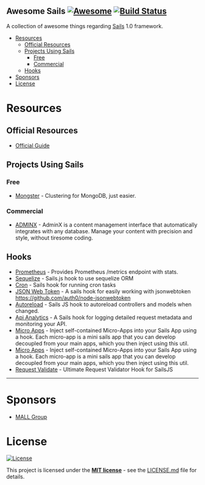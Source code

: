 ## Awesome Sails [![Awesome](https://cdn.rawgit.com/sindresorhus/awesome/d7305f38d29fed78fa85652e3a63e154dd8e8829/media/badge.svg)](https://github.com/sindresorhus/awesome) [![Build Status](https://api.travis-ci.org/mallgroup/sails-awesome.svg?branch=master)](https://travis-ci.org/mallgroup/sails-awesome)

A collection of awesome things regarding [Sails](https://sailsjs.com) 1.0 framework.

- [Resources](#resources)
  - [Official Resources](#official-resources)
  - [Projects Using Sails](#projects-using-sails)
    - [Free](#free)
    - [Commercial](#commercial)
  - [Hooks](#hooks)
- [Sponsors](#sponsors)
- [License](#license)

# Resources

## Official Resources

- [Official Guide](https://sailsjs.com/documentation/reference)

## Projects Using Sails

### Free

 - [Mongster](https://github.com/danielrataj/mal-mongster) - Clustering for MongoDB, just easier.

### Commercial
 - [ADMINX](https://adminx.io/) - AdminX is a content management interface that automatically integrates with any database. Manage your content with precision and style, without tiresome coding.

## Hooks
 - [Prometheus](https://github.com/danielrataj/sails-hook-prometheus) - Provides Prometheus /metrics endpoint with stats.
 - [Sequelize](https://github.com/KSDaemon/sails-hook-sequelize) - Sails.js hook to use sequelize ORM
 - [Cron](https://github.com/ghaiklor/sails-hook-cron) - Sails hook for running cron tasks
 - [JSON Web Token](https://github.com/robophil/sails-hook-jsonwebtoken) - A sails hook for easily working with jsonwebtoken https://github.com/auth0/node-jsonwebtoken
 - [Autoreload](https://github.com/sgress454/sails-hook-autoreload) - Sails JS hook to autoreload controllers and models when changed.
 - [Api Analytics](https://github.com/sailshq/sails-hook-apianalytics) - A Sails hook for logging detailed request metadata and monitoring your API.
 - [Micro Apps](https://github.com/emahuni/sails-util-micro-apps) - Inject self-contained Micro-Apps into your Sails App using a hook. Each micro-app is a mini sails app that you can develop decoupled from your main apps, which you then inject using this util.
 - [Micro Apps](https://github.com/emahuni/sails-util-micro-apps) - Inject self-contained Micro-Apps into your Sails App using a hook. Each micro-app is a mini sails app that you can develop decoupled from your main apps, which you then inject using this util.
 - [Request Validate](https://github.com/JohnKimDev/sails-hook-req-validate) - Ultimate Request Validator Hook for SailsJS

---

# Sponsors
 - [MALL Group](http://www.mallgroup.com)

# License
[![License](http://img.shields.io/:license-mit-blue.svg?style=flat-square)](http://badges.mit-license.org)

This project is licensed under the **[MIT license](http://opensource.org/licenses/mit-license.php)** - see the [LICENSE.md](/LICENSE.md) file for details.
